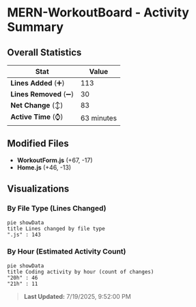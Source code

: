 # MERN-WorkoutBoard - Activity Summary 

## Overall Statistics

| Stat                   | Value                                                             |
| ---------------------- | ----------------------------------------------------------------- |
| **Lines Added** (➕)   | 113                                          |
| **Lines Removed** (➖) | 30                                        |
| **Net Change** (↕)    | 83                |
| **Active Time** (⌚)   | 63 minutes |


## Modified Files
- **WorkoutForm.js** (+67, -17)
- **Home.js** (+46, -13)

## Visualizations

### By File Type (Lines Changed)

```mermaid
pie showData
title Lines changed by file type
".js" : 143
```

### By Hour (Estimated Activity Count)

```mermaid
pie showData
title Coding activity by hour (count of changes)
"20h" : 46
"21h" : 11
```


> **Last Updated:** 7/19/2025, 9:52:00 PM